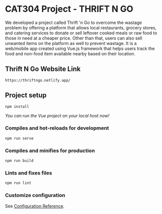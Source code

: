 # CAT304 Project - THRIFT N GO
We developed a project called Thrift 'n Go to overcome the wastage problem by offering a platform that allows local restaurants, grocery stores, and catering services to donate or sell leftover cooked meals or raw food to those in need at a cheaper price. Other than that, users can also sell unwanted items on the platform as well to prevent wastage. It is a web/mobile app created using Vue.js framework that helps users track the food and non-food item available nearby based on their location. 

## Thrift N Go Website Link
```
https://thriftngo.netlify.app/
```

## Project setup
```
npm install
```
_You can run the Vue project on your local host now!_


### Compiles and hot-reloads for development
```
npm run serve
```

### Compiles and minifies for production
```
npm run build
```

### Lints and fixes files
```
npm run lint
```

### Customize configuration
See [Configuration Reference](https://cli.vuejs.org/config/).
